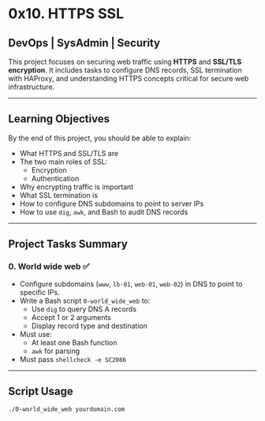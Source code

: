 # 0x10. HTTPS SSL

## DevOps | SysAdmin | Security

This project focuses on securing web traffic using **HTTPS** and **SSL/TLS encryption**. It includes tasks to configure DNS records, SSL termination with HAProxy, and understanding HTTPS concepts critical for secure web infrastructure.

---

## Learning Objectives

By the end of this project, you should be able to explain:

- What HTTPS and SSL/TLS are
- The two main roles of SSL:
  - Encryption
  - Authentication
- Why encrypting traffic is important
- What SSL termination is
- How to configure DNS subdomains to point to server IPs
- How to use `dig`, `awk`, and Bash to audit DNS records

---

## Project Tasks Summary

### 0. World wide web ✅

- Configure subdomains (`www`, `lb-01`, `web-01`, `web-02`) in DNS to point to specific IPs.
- Write a Bash script `0-world_wide_web` to:
  - Use `dig` to query DNS A records
  - Accept 1 or 2 arguments
  - Display record type and destination
- Must use:
  - At least one Bash function
  - `awk` for parsing
- Must pass `shellcheck -e SC2086`

---

## Script Usage

```bash
./0-world_wide_web yourdomain.com
